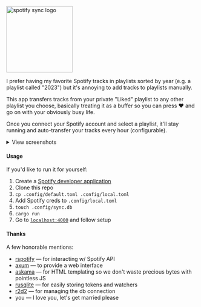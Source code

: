 <p>
  <img src="https://github.com/zaknesler/spotify-sync/assets/7189795/0f95cbc8-750b-4c7b-ab8c-ba7b12c283a9" alt="spotify sync logo" width="175">
</p>

I prefer having my favorite Spotify tracks in playlists sorted by year (e.g. a playlist called "2023") but it's annoying to add tracks to playlists manually.

This app transfers tracks from your private "Liked" playlist to any other playlist you choose, basically treating it as a buffer so you can press ❤️ and go on with your obviously busy life.

Once you connect your Spotify account and select a playlist, it'll stay running and auto-transfer your tracks every hour (configurable).

<details>
  <summary>View screenshots</summary>
  <img src="https://github.com/zaknesler/spotify-sync/assets/7189795/1d9cc8ee-ebb5-41d3-b401-93ca12831436" alt="screenshot before configuring watcher" width="400">
  <br>
  <img src="https://github.com/zaknesler/spotify-sync/assets/7189795/fc7968eb-e5ec-4864-b596-171a72709e11" alt="screenshot after configuring watcher" width="400">
</details>

#### Usage

If you'd like to run it for yourself:

1. Create a [Spotify developer application](https://developer.spotify.com/dashboard)
1. Clone this repo
1. `cp .config/default.toml .config/local.toml`
1. Add Spotify creds to `.config/local.toml`
1. `touch .config/sync.db`
1. `cargo run`
1. Go to [`localhost:4000`](http://localhost:4000) and follow setup

#### Thanks

A few honorable mentions:

- [rspotify](https://github.com/ramsayleung/rspotify) — for interacting w/ Spotify API
- [axum](https://github.com/tokio-rs/axum) — to provide a web interface
- [askama](https://github.com/djc/askama) — for HTML templating so we don't waste precious bytes with pointless JS
- [rusqlite](https://github.com/rusqlite/rusqlite) — for easily storing tokens and watchers
- [r2d2](https://github.com/sfackler/r2d2) — for managing the db connection
- you — I love you, let's get married please
